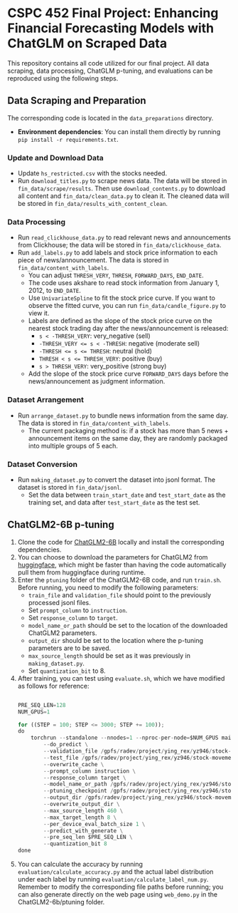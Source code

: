 
# CSPC 452 Final Project: Enhancing Financial Forecasting Models with ChatGLM on Scraped Data

This repository contains all code utilized for our final project. All data scraping, data processing, ChatGLM p-tuning, and evaluations can be reproduced using the following steps.

## Data Scraping and Preparation
The corresponding code is located in the `data_preparations` directory.
- **Environment dependencies**: You can install them directly by running `pip install -r requirements.txt`.

### Update and Download Data
- Update `hs_restricted.csv` with the stocks needed.
- Run `download_titles.py` to scrape news data. The data will be stored in `fin_data/scrape/results`. Then use `download_contents.py` to download all content and `fin_data/clean_data.py` to clean it. The cleaned data will be stored in `fin_data/results_with_content_clean`.

### Data Processing
- Run `read_clickhouse_data.py` to read relevant news and announcements from Clickhouse; the data will be stored in `fin_data/clickhouse_data`.
- Run `add_labels.py` to add labels and stock price information to each piece of news/announcement. The data is stored in `fin_data/content_with_labels`.
  - You can adjust `THRESH_VERY`, `THRESH`, `FORWARD_DAYS`, `END_DATE`.
  - The code uses akshare to read stock information from January 1, 2012, to `END_DATE`.
  - Use `UnivariateSpline` to fit the stock price curve. If you want to observe the fitted curve, you can run `fin_data/candle_figure.py` to view it.
  - Labels are defined as the slope of the stock price curve on the nearest stock trading day after the news/announcement is released:
    - `s < -THRESH_VERY`: very_negative (sell)
    - `-THRESH_VERY <= s < -THRESH`: negative (moderate sell)
    - `-THRESH <= s <= THRESH`: neutral (hold)
    - `THRESH < s <= THRESH_VERY`: positive (buy)
    - `s > THRESH_VERY`: very_positive (strong buy)
  - Add the slope of the stock price curve `FORWARD_DAYS` days before the news/announcement as judgment information.

### Dataset Arrangement
- Run `arrange_dataset.py` to bundle news information from the same day. The data is stored in `fin_data/content_with_labels`.
  - The current packaging method is: if a stock has more than 5 news + announcement items on the same day, they are randomly packaged into multiple groups of 5 each.

### Dataset Conversion
- Run `making_dataset.py` to convert the dataset into jsonl format. The dataset is stored in `fin_data/jsonl`.
  - Set the data between `train_start_date` and `test_start_date` as the training set, and data after `test_start_date` as the test set.


## ChatGLM2-6B p-tuning
1. Clone the code for [ChatGLM2-6B](https://github.com/THUDM/ChatGLM2-6B) locally and install the corresponding dependencies.
2. You can choose to download the parameters for ChatGLM2 from [huggingface](https://huggingface.co/THUDM/chatglm2-6b), which might be faster than having the code automatically pull them from huggingface during runtime.
3. Enter the `ptuning` folder of the ChatGLM2-6B code, and run `train.sh`. Before running, you need to modify the following parameters:
    * `train_file` and `validation_file` should point to the previously processed jsonl files.
    * Set `prompt_column` to `instruction`.
    * Set `response_column` to `target`.
    * `model_name_or_path` should be set to the location of the downloaded ChatGLM2 parameters.
    * `output_dir` should be set to the location where the p-tuning parameters are to be saved.
    * `max_source_length` should be set as it was previously in `making_dataset.py`.
    * Set `quantization_bit` to 8.
4. After training, you can test using `evaluate.sh`, which we have modified as follows for reference:
    ```python

    PRE_SEQ_LEN=128
    NUM_GPUS=1
   
    for ((STEP = 100; STEP <= 3000; STEP += 100));
    do
        torchrun --standalone --nnodes=1 --nproc-per-node=$NUM_GPUS main.py \
            --do_predict \
            --validation_file /gpfs/radev/project/ying_rex/yz946/stock-movement-final/fin_data/jsonl/title_test_slope.json \
            --test_file /gpfs/radev/project/ying_rex/yz946/stock-movement-final/fin_data/jsonl/title_test_slope.json \
            --overwrite_cache \
            --prompt_column instruction \
            --response_column target \
            --model_name_or_path /gpfs/radev/project/ying_rex/yz946/stock-movement-final/chatglm-model/chatglm2-6b \
            --ptuning_checkpoint /gpfs/radev/project/ying_rex/yz946/stock-movement-final/chatglm-model/chatglm2-6b/slope_chatglm2-6b-pt-128-2e-2/checkpoint-$STEP \
            --output_dir /gpfs/radev/project/ying_rex/yz946/stock-movement-final/chatglm-model/fin_model/evaluate_slope_result/checkpoint-$STEP \
            --overwrite_output_dir \
            --max_source_length 460 \
            --max_target_length 8 \
            --per_device_eval_batch_size 1 \
            --predict_with_generate \
            --pre_seq_len $PRE_SEQ_LEN \
            --quantization_bit 8
    done
    ```
5. You can calculate the accuracy by running `evaluation/calculate_accuracy.py` and the actual label distribution under each label by running `evaluation/calculate_label_num.py`. Remember to modify the corresponding file paths before running; you can also generate directly on the web page using `web_demo.py` in the ChatGLM2-6b/ptuning folder.
